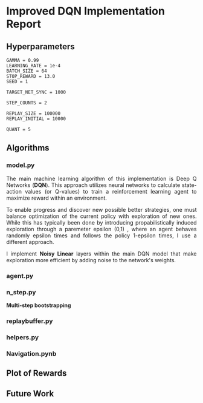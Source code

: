 # Improved DQN Implementation Report

## Hyperparameters

    GAMMA = 0.99
    LEARNING_RATE = 1e-4
    BATCH_SIZE = 64
    STOP_REWARD = 13.0
    SEED = 1

    TARGET_NET_SYNC = 1000

    STEP_COUNTS = 2

    REPLAY_SIZE = 100000
    REPLAY_INITIAL = 10000

    QUANT = 5

## Algorithms

### model.py

<p align=justify>The main machine learning algorithm of this implementation is Deep Q Networks (<b>DQN</b>). This approach utilizes neural networks to calculate state-action values (or Q-values) to train a reinforcement learning agent to maximize reward within an environment.</p>

<p align=justify>To enable progress and discover new possible better strategies, one must balance optimization of the current policy with exploration of new ones. While this has typically been done by introducing propabilistically induced exploration through a paremeter epsilon (0,1) , where an agent behaves randomly epsilon times and follows the policy 1-epsilon times, I use a different approach.</p>

<p align=justify>I implement <b>Noisy Linear</b> layers within the main DQN model that make exploration more efficient by adding noise to the network's weights. 

### agent.py



### n_step.py

<b>Multi-step bootstrapping</b>

### replaybuffer.py



### helpers.py


### Navigation.pynb



## Plot of Rewards



## Future Work
